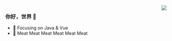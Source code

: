<img align="right" src="https://github-readme-stats.vercel.app/api?username=windhide&show_icons=true&icon_color=CE1D2D&text_color=718096&bg_color=ffffff&hide_title=true" />

### 你好，世界 👋
- :orange_book: Focusing on Java & Vue
- :meat_on_bone: Meat Meat Meat Meat Meat Meat
